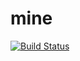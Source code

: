 # mine

[![Build Status](https://travis-ci.org/zhmz90/mine.jl.svg?branch=master)](https://travis-ci.org/zhmz90/mine.jl)
